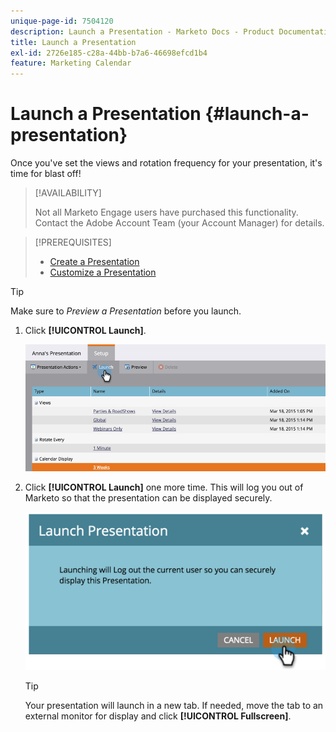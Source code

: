 ```yaml
---
unique-page-id: 7504120
description: Launch a Presentation - Marketo Docs - Product Documentation
title: Launch a Presentation
exl-id: 2726e185-c28a-44bb-b7a6-46698efcd1b4
feature: Marketing Calendar
---
```

# Launch a Presentation {#launch-a-presentation}

Once you've set the views and rotation frequency for your presentation, it's time for blast off!

>[!AVAILABILITY]
>
>
>Not all Marketo Engage users have purchased this functionality. Contact the Adobe Account Team (your Account Manager) for details.

>[!PREREQUISITES]
>
>* [Create a Presentation](/help/marketo/product-docs/core-marketo-concepts/marketing-calendar/calendar-hd/create-a-presentation.md)
>* [Customize a Presentation](/help/marketo/product-docs/core-marketo-concepts/marketing-calendar/calendar-hd/customize-a-presentation.md)

>[!TIP]
>
>Make sure to _Preview a Presentation_ before you launch.

1. Click **[!UICONTROL Launch]**.

   ![](assets/image2015-3-20-14-3a4-3a18.png)

1. Click **[!UICONTROL Launch]** one more time. This will log you out of Marketo so that the presentation can be displayed securely.

   ![](assets/image2015-3-20-14-3a5-3a34.png)

   >[!TIP]
   >
   >Your presentation will launch in a new tab. If needed, move the tab to an external monitor for display and click **[!UICONTROL Fullscreen]**.
